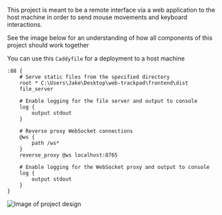 This project is meant to be a remote interface via a web application to the host machine in order to send mouse movements and keyboard interactions.

See the image below for an understanding of how all components of this project should work together

You can use this `Caddyfile` for a deployment to a host machine
```
:88 {
    # Serve static files from the specified directory
    root * C:\Users\Jake\Desktop\web-trackpad\frontend\dist
    file_server

    # Enable logging for the file server and output to console
    log {
        output stdout
    }

    # Reverse proxy WebSocket connections
    @ws {
        path /ws*
    }
    reverse_proxy @ws localhost:8765

    # Enable logging for the WebSocket proxy and output to console
    log {
        output stdout
    }
}
```
![Image of project design](https://github.com/jaygarza1982/web-trackpad/blob/main/[image.jpg](https://raw.githubusercontent.com/jaygarza1982/web-trackpad/main/web-trackpad-design.png))
